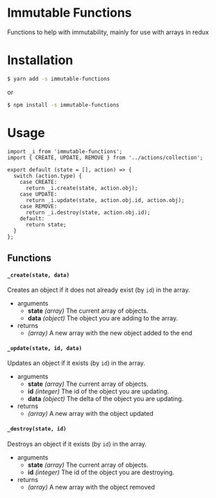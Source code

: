 # Immutable Functions
Functions to help with immutability, mainly for use with arrays in redux

# Installation
```sh
$ yarn add -s immutable-functions
```
or
```sh
$ npm install -s immutable-functions
```

# Usage
```
import _i from 'immutable-functions';
import { CREATE, UPDATE, REMOVE } from '../actions/collection';

export default (state = [], action) => {
  switch (action.type) {
    case CREATE:
      return _i.create(state, action.obj);
    case UPDATE:
      return _i.update(state, action.obj.id, action.obj);
    case REMOVE:
      return _i.destroy(state, action.obj.id);
    default:
      return state;
  }
};
```

## Functions
#### `_create(state, data)`
Creates an object if it does not already exist (by `id`) in the array.
  - arguments
    - **state** *(array)* The current array of objects.
    - **data** *(object)* The object you are adding to the array.
- returns
    - *(array)* A new array with the new object added to the end

#### `_update(state, id, data)`
Updates an object if it exists (by `id`) in the array.
  - arguments
    - **state** *(array)* The current array of objects.
    - **id** *(integer)* The id of the object you are updating.
    - **data** *(object)* The delta of the object you are updating.
- returns
    - *(array)* A new array with the object updated

#### `_destroy(state, id)`
Destroys an object if it exists (by `id`) in the array.
  - arguments
    - **state** *(array)* The current array of objects.
    - **id** *(integer)* The id of the object you are destroying.
- returns
    - *(array)* A new array with the object removed
